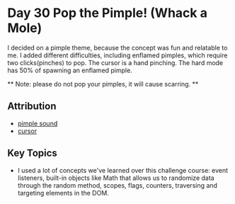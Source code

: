 # Day 30 Pop the Pimple! (Whack a Mole)

I decided on a pimple theme, because the concept was fun and relatable to me.
I added different difficulties, including enflamed pimples, which require two clicks(pinches) to pop. The cursor is a hand pinching.
The hard mode has 50% of spawning an enflamed pimple. 

** Note: please do not pop your pimples, it will cause scarring. **

## Attribution
* [pimple sound](https://pixabay.com/?utm_source=link-attribution&utm_medium=referral&utm_campaign=music&utm_content=103934">Pixabay)
* [cursor](https://www.svgrepo.com/svg/434202/pinch-hand)


## Key Topics
* I used a lot of concepts we've learned over this challenge course: event listeners, built-in objects like Math that allows us to randomize data through the random method, scopes, flags, counters, traversing and targeting elements in the DOM. 
